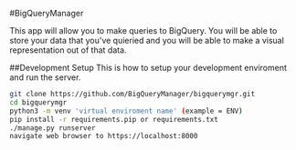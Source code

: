 #BigQueryManager

This app will allow you to make queries to BigQuery. You will be able to store your data that you've quieried and you will be able to make a visual representation out of that data.  

##Development Setup
This is how to setup your development enviroment and run the server.  

```sh
git clone https://github.com/BigQueryManager/bigquerymgr.git
cd bigquerymgr
python3 -m venv 'virtual enviroment name' (example = ENV)
pip install -r requirements.pip or requirements.txt
./manage.py runserver
navigate web browser to https://localhost:8000

```


